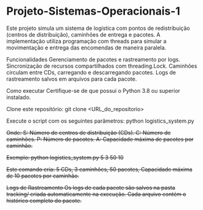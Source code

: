 # Projeto-Sistemas-Operacionais-1

Este projeto simula um sistema de logística com pontos de redistribuição (centros de distribuição), caminhões de entrega e pacotes. A implementação utiliza programação com threads para simular a movimentação e entrega das encomendas de maneira paralela.


Funcionalidades
Gerenciamento de pacotes e rastreamento por logs.
Sincronização de recursos compartilhados com threading.Lock.
Caminhões circulam entre CDs, carregando e descarregando pacotes.
Logs de rastreamento salvos em arquivos para cada pacote.

Como executar
Certifique-se de que possui o Python 3.8 ou superior instalado.

Clone este repositório:
git clone <URL_do_repositorio>


Execute o script com os seguintes parâmetros:
python logistics_system.py <S> <C> <P> <A>

Onde:
S: Número de centros de distribuição (CDs).
C: Número de caminhões.
P: Número de pacotes.
A: Capacidade máxima de pacotes por caminhão.

Exemplo:
python logistics_system.py 5 3 50 10

Este comando cria:
5 CDs,
3 caminhões,
50 pacotes,
Capacidade máxima de 10 pacotes por caminhão.

Logs de Rastreamento
Os logs de cada pacote são salvos na pasta tracking/ criada automaticamente na execução. Cada arquivo contém o histórico completo do pacote.
